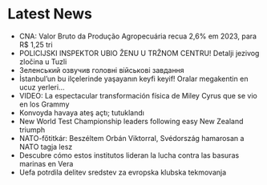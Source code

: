 # Latest News
-  CNA: Valor Bruto da Produção Agropecuária recua 2,6% em 2023, para R$ 1,25 tri
-  POLICIJSKI INSPEKTOR UBIO ŽENU U TRŽNOM CENTRU! Detalji jezivog zločina u Tuzli
-  Зеленський озвучив головні військові завдання
-  İstanbul’un bu ilçelerinde yaşayanın keyfi keyif! Oralar megakentin en ucuz yerleri...
-  VIDEO: La espectacular transformación física de Miley Cyrus que se vio en los Grammy
-  Konvoyda havaya ateş açtı; tutuklandı
-  New World Test Championship leaders following easy New Zealand triumph
-  NATO-főtitkár: Beszéltem Orbán Viktorral, Svédország hamarosan a NATO tagja lesz
-  Descubre cómo estos institutos lideran la lucha contra las basuras marinas en Vera
-  Uefa potrdila delitev sredstev za evropska klubska tekmovanja

